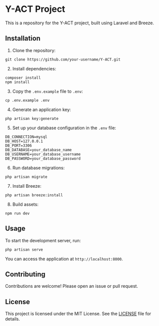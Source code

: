 # Y-ACT Project

This is a repository for the Y-ACT project, built using Laravel and Breeze.

## Installation

1. Clone the repository:

```
git clone https://github.com/your-username/Y-ACT.git
```

2. Install dependencies:

```
composer install
npm install
```

3. Copy the `.env.example` file to `.env`:

```
cp .env.example .env
```

4. Generate an application key:

```
php artisan key:generate
```

5. Set up your database configuration in the `.env` file:

```
DB_CONNECTION=mysql
DB_HOST=127.0.0.1
DB_PORT=3306
DB_DATABASE=your_database_name
DB_USERNAME=your_database_username
DB_PASSWORD=your_database_password
```

6. Run database migrations:

```
php artisan migrate
```

7. Install Breeze:

```
php artisan breeze:install
```

8. Build assets:

```
npm run dev
```

## Usage

To start the development server, run:

```
php artisan serve
```

You can access the application at `http://localhost:8000`.

## Contributing

Contributions are welcome! Please open an issue or pull request.

## License

This project is licensed under the MIT License. See the [LICENSE](LICENSE) file for details.
